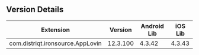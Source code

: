 ## Version Details

| Extension | Version | Android Lib | iOS Lib |
| --- | --- | --- | --- |
| com.distriqt.ironsource.AppLovin | 12.3.100 | 4.3.42 | 4.3.43 |
